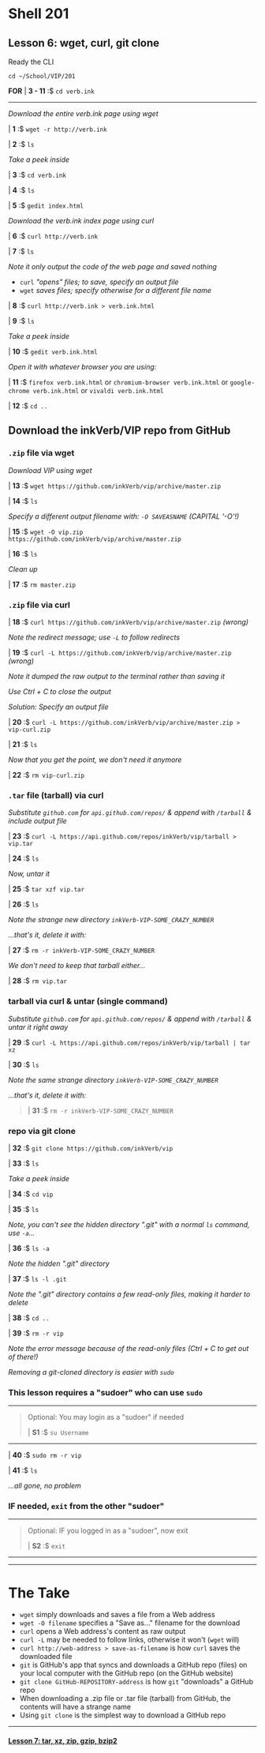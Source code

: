 # Shell 201
## Lesson 6: wget, curl, git clone

Ready the CLI

`cd ~/School/VIP/201`

**FOR** | **3 - 11** :$ `cd verb.ink`
___

*Download the entire verb.ink page using wget*

| **1** :$ `wget -r http://verb.ink`

| **2** :$ `ls`

*Take a peek inside*

| **3** :$ `cd verb.ink`

| **4** :$ `ls`

| **5** :$ `gedit index.html`

*Download the verb.ink index page using curl*

| **6** :$ `curl http://verb.ink`

| **7** :$ `ls`

*Note it only output the code of the web page and saved nothing*
- `curl` *"opens" files; to save, specify an output file*
- `wget` *saves files; specify otherwise for a different file name*

| **8** :$ `curl http://verb.ink > verb.ink.html`

| **9** :$ `ls`

*Take a peek inside*

| **10** :$ `gedit verb.ink.html`

*Open it with whatever browser you are using:*

| **11** :$ `firefox verb.ink.html` or `chromium-browser verb.ink.html` or `google-chrome verb.ink.html` or `vivaldi verb.ink.html`

| **12** :$ `cd ..`

## Download the inkVerb/VIP repo from GitHub

### `.zip` file via wget

*Download VIP using wget*

| **13** :$ `wget https://github.com/inkVerb/vip/archive/master.zip`

| **14** :$ `ls`

*Specify a different output filename with: `-O SAVEASNAME` (CAPITAL '-O'!)*

| **15** :$ `wget -O vip.zip https://github.com/inkVerb/vip/archive/master.zip`

| **16** :$ `ls`

*Clean up*

| **17** :$ `rm master.zip`

### `.zip` file via curl

| **18** :$ `curl https://github.com/inkVerb/vip/archive/master.zip` *(wrong)*

*Note the redirect message; use `-L` to follow redirects*

| **19** :$ `curl -L https://github.com/inkVerb/vip/archive/master.zip` *(wrong)*

*Note it dumped the raw output to the terminal rather than saving it*

*Use Ctrl + C to close the output*

*Solution: Specify an output file*

| **20** :$ `curl -L https://github.com/inkVerb/vip/archive/master.zip > vip-curl.zip`

| **21** :$ `ls`

*Now that you get the point, we don't need it anymore*

| **22** :$ `rm vip-curl.zip`

### `.tar` file (tarball) via curl

*Substitute `github.com` for `api.github.com/repos/` & append with `/tarball` & include output file*

| **23** :$ `curl -L https://api.github.com/repos/inkVerb/vip/tarball > vip.tar`

| **24** :$ `ls`

*Now, untar it*

| **25** :$ `tar xzf vip.tar`

| **26** :$ `ls`

*Note the strange new directory `inkVerb-VIP-SOME_CRAZY_NUMBER`*

*...that's it, delete it with:*

| **27** :$ `rm -r inkVerb-VIP-SOME_CRAZY_NUMBER`

*We don't need to keep that tarball either...*

| **28** :$ `rm vip.tar`

### tarball via curl & untar (single command)

*Substitute `github.com` for `api.github.com/repos/` & append with `/tarball` & untar it right away*

| **29** :$ `curl -L https://api.github.com/repos/inkVerb/vip/tarball | tar xz`

| **30** :$ `ls`

*Note the same strange directory `inkVerb-VIP-SOME_CRAZY_NUMBER`*

*...that's it, delete it with:*

> | **31** :$ `rm -r inkVerb-VIP-SOME_CRAZY_NUMBER`

### repo via git clone

| **32** :$ `git clone https://github.com/inkVerb/vip`

| **33** :$ `ls`

*Take a peek inside*

| **34** :$ `cd vip`

| **35** :$ `ls`

*Note, you can't see the hidden directory ".git" with a normal `ls` command, use `-a`...*

| **36** :$ `ls -a`

*Note the hidden ".git" directory*

| **37** :$ `ls -l .git`

*Note the ".git" directory contains a few read-only files, making it harder to delete*

| **38** :$ `cd ..`

| **39** :$ `rm -r vip`

*Note the error message because of the read-only files (Ctrl + C to get out of there!)*

*Removing a git-cloned directory is easier with `sudo`*

### This lesson requires a "sudoer" who can use `sudo`
>
___
> Optional: You may login as a "sudoer" if needed
>
> | **S1** :$ `su Username`
___

| **40** :$ `sudo rm -r vip`

| **41** :$ `ls`

*...all gone, no problem*

### IF needed, `exit` from the other "sudoer"
>
___
> Optional: IF you logged in as a "sudoer", now exit
>
> | **S2** :$ `exit`
___


___

# The Take

- `wget` simply downloads and saves a file from a Web address
- `wget -O filename` specifies a "Save as..." filename for the download
- `curl` opens a Web address's content as raw output
- `curl -L` may be needed to follow links, otherwise it won't (`wget` will)
- `curl http://web-address > save-as-filename` is how `curl` saves the downloaded file
- `git` is GitHub's app that syncs and downloads a GitHub repo (files) on your local computer with the GitHub repo (on the GitHub website)
- `git clone GitHub-REPOSITORY-address` is how `git` "downloads" a GitHub repo
- When downloading a .zip file or .tar file (tarball) from GitHub, the contents will have a strange name
- Using `git clone` is the simplest way to download a GitHub repo

___

#### [Lesson 7: tar, xz, zip, gzip, bzip2](https://github.com/inkVerb/vip/blob/master/201-shell/Lesson-07.md)
